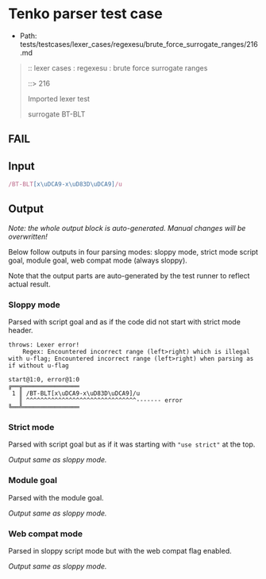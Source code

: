 # Tenko parser test case

- Path: tests/testcases/lexer_cases/regexesu/brute_force_surrogate_ranges/216.md

> :: lexer cases : regexesu : brute force surrogate ranges
>
> ::> 216
>
> Imported lexer test
>
> surrogate BT-BLT

## FAIL

## Input

`````js
/BT-BLT[x\uDCA9-x\uD83D\uDCA9]/u
`````

## Output

_Note: the whole output block is auto-generated. Manual changes will be overwritten!_

Below follow outputs in four parsing modes: sloppy mode, strict mode script goal, module goal, web compat mode (always sloppy).

Note that the output parts are auto-generated by the test runner to reflect actual result.

### Sloppy mode

Parsed with script goal and as if the code did not start with strict mode header.

`````
throws: Lexer error!
    Regex: Encountered incorrect range (left>right) which is illegal with u-flag; Encountered incorrect range (left>right) when parsing as if without u-flag

start@1:0, error@1:0
╔══╦════════════════
 1 ║ /BT-BLT[x\uDCA9-x\uD83D\uDCA9]/u
   ║ ^^^^^^^^^^^^^^^^^^^^^^^^^^^^^^^------- error
╚══╩════════════════

`````

### Strict mode

Parsed with script goal but as if it was starting with `"use strict"` at the top.

_Output same as sloppy mode._

### Module goal

Parsed with the module goal.

_Output same as sloppy mode._

### Web compat mode

Parsed in sloppy script mode but with the web compat flag enabled.

_Output same as sloppy mode._
